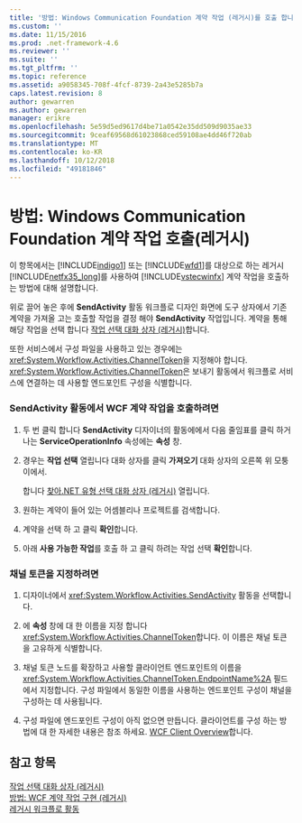 ```yaml
---
title: '방법: Windows Communication Foundation 계약 작업 (레거시)를 호출 합니다. | Microsoft Docs'
ms.custom: ''
ms.date: 11/15/2016
ms.prod: .net-framework-4.6
ms.reviewer: ''
ms.suite: ''
ms.tgt_pltfrm: ''
ms.topic: reference
ms.assetid: a9058345-708f-4fcf-8739-2a43e5285b7a
caps.latest.revision: 8
author: gewarren
ms.author: gewarren
manager: erikre
ms.openlocfilehash: 5e59d5ed9617d4be71a0542e35dd509d9035ae33
ms.sourcegitcommit: 9ceaf69568d61023868ced59108ae4dd46f720ab
ms.translationtype: MT
ms.contentlocale: ko-KR
ms.lasthandoff: 10/12/2018
ms.locfileid: "49181846"
---
```

# <a name="how-to-invoke-a-windows-communication-foundation-contract-operation-legacy"></a>방법: Windows Communication Foundation 계약 작업 호출(레거시)
이 항목에서는 [!INCLUDE[indigo1](../includes/indigo1-md.md)] 또는 [!INCLUDE[wfd1](../includes/wfd1-md.md)]를 대상으로 하는 레거시 [!INCLUDE[netfx35_long](../includes/netfx35-long-md.md)]를 사용하여 [!INCLUDE[vstecwinfx](../includes/vstecwinfx-md.md)] 계약 작업을 호출하는 방법에 대해 설명합니다.  
  
 위로 끌어 놓은 후에 **SendActivity** 활동 워크플로 디자인 화면에 도구 상자에서 기존 계약을 가져올 고는 호출할 작업을 결정 해야 **SendActivity** 작업입니다. 계약을 통해 해당 작업을 선택 합니다 [작업 선택 대화 상자 (레거시)](../workflow-designer/choose-operation-dialog-box-legacy.md)합니다.  
  
 또한 서비스에서 구성 파일을 사용하고 있는 경우에는 <xref:System.Workflow.Activities.ChannelToken>을 지정해야 합니다. <xref:System.Workflow.Activities.ChannelToken>은 보내기 활동에서 워크플로 서비스에 연결하는 데 사용할 엔드포인트 구성을 식별합니다.  
  
### <a name="to-invoke-a-wcf-contract-operation-from-a-sendactivity-activity"></a>SendActivity 활동에서 WCF 계약 작업을 호출하려면  
  
1.  두 번 클릭 합니다 **SendActivity** 디자이너의 활동에에서 다음 줄임표를 클릭 하거나는 **ServiceOperationInfo** 속성에는 **속성** 창.  
  
2.  경우는 **작업 선택** 열립니다 대화 상자를 클릭 **가져오기** 대화 상자의 오른쪽 위 모퉁이에서.  
  
     합니다 [찾아.NET 유형 선택 대화 상자 (레거시)](../workflow-designer/browse-and-select-a-dotnet-type-dialog-box-legacy.md) 열립니다.  
  
3.  원하는 계약이 들어 있는 어셈블리나 프로젝트를 검색합니다.  
  
4.  계약을 선택 하 고 클릭 **확인**합니다.  
  
5.  아래 **사용 가능한 작업**를 호출 하 고 클릭 하려는 작업 선택 **확인**합니다.  
  
### <a name="to-specify-a-channel-token"></a>채널 토큰을 지정하려면  
  
1.  디자이너에서 <xref:System.Workflow.Activities.SendActivity> 활동을 선택합니다.  
  
2.  에 **속성** 창에 대 한 이름을 지정 합니다 <xref:System.Workflow.Activities.ChannelToken>합니다. 이 이름은 채널 토큰을 고유하게 식별합니다.  
  
3.  채널 토큰 노드를 확장하고 사용할 클라이언트 엔드포인트의 이름을 <xref:System.Workflow.Activities.ChannelToken.EndpointName%2A> 필드에서 지정합니다. 구성 파일에서 동일한 이름을 사용하는 엔드포인트 구성이 채널을 구성하는 데 사용됩니다.  
  
4.  구성 파일에 엔드포인트 구성이 아직 없으면 만듭니다. 클라이언트를 구성 하는 방법에 대 한 자세한 내용은 참조 하세요. [WCF Client Overview](http://msdn.microsoft.com/library/f60d9bc5-8ade-4471-8ecf-5a07a936c82d)합니다.  
  
## <a name="see-also"></a>참고 항목  
 [작업 선택 대화 상자 (레거시)](../workflow-designer/choose-operation-dialog-box-legacy.md)   
 [방법: WCF 계약 작업 구현 (레거시)](../workflow-designer/how-to-implement-a-windows-communication-foundation-contract-operation-legacy.md)   
 [레거시 워크플로 활동](../workflow-designer/legacy-workflow-activities.md)